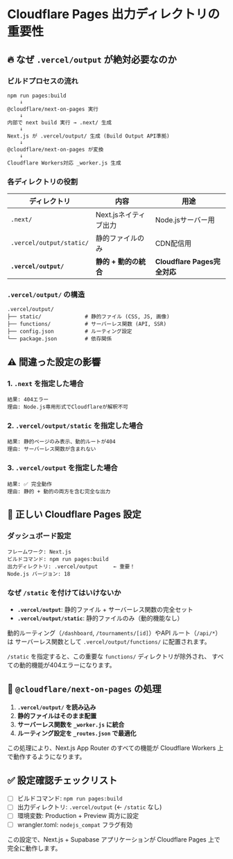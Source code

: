 # Cloudflare Pages 出力ディレクトリの重要性

## 🔥 なぜ `.vercel/output` が絶対必要なのか

### ビルドプロセスの流れ

```
npm run pages:build
    ↓
@cloudflare/next-on-pages 実行
    ↓
内部で next build 実行 → .next/ 生成
    ↓
Next.js が .vercel/output/ 生成 (Build Output API準拠)
    ↓
@cloudflare/next-on-pages が変換
    ↓
Cloudflare Workers対応 _worker.js 生成
```

### 各ディレクトリの役割

| ディレクトリ | 内容 | 用途 |
|-------------|------|------|
| `.next/` | Next.jsネイティブ出力 | Node.jsサーバー用 |
| `.vercel/output/static/` | 静的ファイルのみ | CDN配信用 |
| **`.vercel/output/`** | **静的 + 動的の統合** | **Cloudflare Pages完全対応** |

### `.vercel/output/` の構造

```
.vercel/output/
├── static/              # 静的ファイル (CSS, JS, 画像)
├── functions/           # サーバーレス関数 (API, SSR)
├── config.json          # ルーティング設定
└── package.json         # 依存関係
```

## ⚠️ 間違った設定の影響

### 1. `.next` を指定した場合
```
結果: 404エラー
理由: Node.js専用形式でCloudflareが解釈不可
```

### 2. `.vercel/output/static` を指定した場合  
```
結果: 静的ページのみ表示、動的ルートが404
理由: サーバーレス関数が含まれない
```

### 3. **`.vercel/output` を指定した場合**
```
結果: ✅ 完全動作
理由: 静的 + 動的の両方を含む完全な出力
```

## 🎯 正しい Cloudflare Pages 設定

### ダッシュボード設定
```
フレームワーク: Next.js
ビルドコマンド: npm run pages:build  
出力ディレクトリ: .vercel/output     ← 重要！
Node.js バージョン: 18
```

### なぜ `/static` を付けてはいけないか

- **`.vercel/output`**: 静的ファイル + サーバーレス関数の完全セット
- **`.vercel/output/static`**: 静的ファイルのみ（動的機能なし）

動的ルーティング（`/dashboard`, `/tournaments/[id]`）やAPI ルート（`/api/*`）は
サーバーレス関数として `.vercel/output/functions/` に配置されます。

`/static` を指定すると、この重要な `functions/` ディレクトリが除外され、
すべての動的機能が404エラーになります。

## 🔧 `@cloudflare/next-on-pages` の処理

1. **`.vercel/output/` を読み込み**
2. **静的ファイルはそのまま配置**  
3. **サーバーレス関数を `_worker.js` に統合**
4. **ルーティング設定を `_routes.json` で最適化**

この処理により、Next.js App Router のすべての機能が
Cloudflare Workers 上で動作するようになります。

## ✅ 設定確認チェックリスト

- [ ] ビルドコマンド: `npm run pages:build`
- [ ] 出力ディレクトリ: `.vercel/output` (← `/static` なし)
- [ ] 環境変数: Production + Preview 両方に設定
- [ ] wrangler.toml: `nodejs_compat` フラグ有効

この設定で、Next.js + Supabase アプリケーションが
Cloudflare Pages 上で完全に動作します。